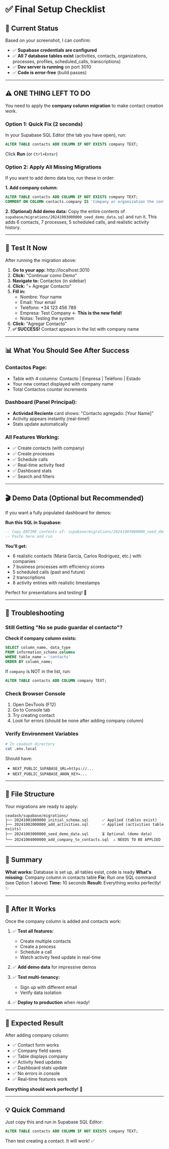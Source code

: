 # ✅ Final Setup Checklist

## 🎯 Current Status

Based on your screenshot, I can confirm:
- ✅ **Supabase credentials are configured**
- ✅ **All 7 database tables exist** (activities, contacts, organizations, processes, profiles, scheduled_calls, transcriptions)
- ✅ **Dev server is running** on port 3010
- ✅ **Code is error-free** (build passes)

---

## ⚠️ ONE THING LEFT TO DO

You need to apply the **company column migration** to make contact creation work.

### **Option 1: Quick Fix (2 seconds)**
In your Supabase SQL Editor (the tab you have open), run:

```sql
ALTER TABLE contacts ADD COLUMN IF NOT EXISTS company TEXT;
```

Click **Run** (or `Ctrl+Enter`)

### **Option 2: Apply All Missing Migrations**
If you want to add demo data too, run these in order:

**1. Add company column:**
```sql
ALTER TABLE contacts ADD COLUMN IF NOT EXISTS company TEXT;
COMMENT ON COLUMN contacts.company IS 'Company or organization the contact works for';
```

**2. (Optional) Add demo data:**
Copy the entire contents of `supabase/migrations/20241003000000_seed_demo_data.sql` and run it.
This adds 6 contacts, 7 processes, 5 scheduled calls, and realistic activity history.

---

## 🧪 Test It Now

After running the migration above:

1. **Go to your app:** http://localhost:3010
2. **Click:** "Continuar como Demo"
3. **Navigate to:** Contactos (in sidebar)
4. **Click:** "+ Agregar Contacto"
5. **Fill in:**
   - Nombre: Your name
   - Email: Your email
   - Teléfono: +34 123 456 789
   - Empresa: Test Company ← **This is the new field!**
   - Notas: Testing the system
6. **Click:** "Agregar Contacto"
7. **✅ SUCCESS!** Contact appears in the list with company name

---

## 📊 What You Should See After Success

### **Contactos Page:**
- Table with 4 columns: Contacto | Empresa | Teléfono | Estado
- Your new contact displayed with company name
- Total Contactos counter increments

### **Dashboard (Panel Principal):**
- **Actividad Reciente** card shows: "Contacto agregado: [Your Name]"
- Activity appears instantly (real-time!)
- Stats update automatically

### **All Features Working:**
- ✅ Create contacts (with company)
- ✅ Create processes
- ✅ Schedule calls
- ✅ Real-time activity feed
- ✅ Dashboard stats
- ✅ Search and filters

---

## 🎬 Demo Data (Optional but Recommended)

If you want a fully populated dashboard for demos:

**Run this SQL in Supabase:**
```sql
-- Copy ENTIRE contents of: supabase/migrations/20241003000000_seed_demo_data.sql
-- Paste here and run
```

**You'll get:**
- 6 realistic contacts (María García, Carlos Rodríguez, etc.) with companies
- 7 business processes with efficiency scores
- 5 scheduled calls (past and future)
- 2 transcriptions
- 8 activity entries with realistic timestamps

Perfect for presentations and testing! 🚀

---

## 🔧 Troubleshooting

### **Still Getting "No se pudo guardar el contacto"?**

**Check if company column exists:**
```sql
SELECT column_name, data_type 
FROM information_schema.columns 
WHERE table_name = 'contacts' 
ORDER BY column_name;
```

If `company` is NOT in the list, run:
```sql
ALTER TABLE contacts ADD COLUMN company TEXT;
```

### **Check Browser Console**
1. Open DevTools (F12)
2. Go to Console tab
3. Try creating contact
4. Look for errors (should be none after adding company column)

### **Verify Environment Variables**
```bash
# In ceadash directory
cat .env.local
```

Should have:
- `NEXT_PUBLIC_SUPABASE_URL=https://...`
- `NEXT_PUBLIC_SUPABASE_ANON_KEY=...`

---

## 📁 File Structure

Your migrations are ready to apply:
```
ceadash/supabase/migrations/
├── 20241001000000_initial_schema.sql      ✅ Applied (tables exist)
├── 20241002000000_add_activities.sql      ✅ Applied (activities table exists)
├── 20241003000000_seed_demo_data.sql      ⏳ Optional (demo data)
└── 20241004000000_add_company_to_contacts.sql  ⚠️ NEEDS TO BE APPLIED
```

---

## 🎯 Summary

**What works:** Database is set up, all tables exist, code is ready
**What's missing:** Company column in contacts table
**Fix:** Run one SQL command (see Option 1 above)
**Time:** 10 seconds
**Result:** Everything works perfectly! ✨

---

## 🚀 After It Works

Once the company column is added and contacts work:

1. ✅ **Test all features:**
   - Create multiple contacts
   - Create a process
   - Schedule a call
   - Watch activity feed update in real-time

2. ✅ **Add demo data** for impressive demos

3. ✅ **Test multi-tenancy:**
   - Sign up with different email
   - Verify data isolation

4. ✅ **Deploy to production** when ready!

---

## 📸 Expected Result

After adding company column:
- ✅ Contact form works
- ✅ Company field saves
- ✅ Table displays company
- ✅ Activity feed updates
- ✅ Dashboard stats update
- ✅ No errors in console
- ✅ Real-time features work

**Everything should work perfectly!** 🎉

---

## 💡 Quick Command

Just copy this and run in Supabase SQL Editor:

```sql
ALTER TABLE contacts ADD COLUMN IF NOT EXISTS company TEXT;
```

Then test creating a contact. It will work! ✅

